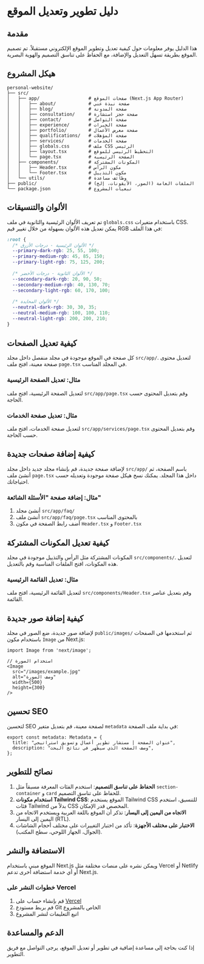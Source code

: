 # دليل تطوير وتعديل الموقع

## مقدمة
هذا الدليل يوفر معلومات حول كيفية تعديل وتطوير الموقع الإلكتروني مستقبلاً. تم تصميم الموقع بطريقة تسهل التعديل والإضافة، مع الحفاظ على تناسق التصميم والهوية البصرية.

## هيكل المشروع
```
personal-website/
├── src/
│   ├── app/                  # صفحات الموقع (Next.js App Router)
│   │   ├── about/            # صفحة نبذة عني
│   │   ├── blog/             # صفحة المدونة
│   │   ├── consultation/     # صفحة حجز استشارة
│   │   ├── contact/          # صفحة التواصل
│   │   ├── experience/       # صفحة الخبرات
│   │   ├── portfolio/        # صفحة معرض الأعمال
│   │   ├── qualifications/   # صفحة المؤهلات
│   │   ├── services/         # صفحة الخدمات
│   │   ├── globals.css       # ملف CSS الرئيسي
│   │   ├── layout.tsx        # التخطيط الرئيسي للموقع
│   │   └── page.tsx          # الصفحة الرئيسية
│   ├── components/           # المكونات المشتركة
│   │   ├── Header.tsx        # مكون الرأس
│   │   └── Footer.tsx        # مكون التذييل
│   └── utils/                # وظائف مساعدة
├── public/                   # الملفات العامة (الصور، الأيقونات، إلخ)
└── package.json              # تبعيات المشروع
```

## الألوان والتنسيقات
تم تعريف الألوان الرئيسية والثانوية في ملف `globals.css` باستخدام متغيرات CSS. يمكن تعديل هذه الألوان بسهولة من خلال تغيير قيم RGB في هذا الملف:

```css
:root {
  /* الألوان الرئيسية - درجات الأزرق */
  --primary-dark-rgb: 25, 55, 100;
  --primary-medium-rgb: 45, 85, 150;
  --primary-light-rgb: 75, 125, 200;
  
  /* الألوان الثانوية - درجات الأخضر */
  --secondary-dark-rgb: 20, 90, 50;
  --secondary-medium-rgb: 40, 130, 70;
  --secondary-light-rgb: 60, 170, 100;
  
  /* الألوان المحايدة */
  --neutral-dark-rgb: 30, 30, 35;
  --neutral-medium-rgb: 100, 100, 110;
  --neutral-light-rgb: 200, 200, 210;
}
```

## كيفية تعديل الصفحات
كل صفحة في الموقع موجودة في مجلد منفصل داخل مجلد `src/app/`. لتعديل محتوى صفحة معينة، افتح ملف `page.tsx` في المجلد المناسب.

### مثال: تعديل الصفحة الرئيسية
لتعديل الصفحة الرئيسية، افتح ملف `src/app/page.tsx` وقم بتعديل المحتوى حسب الحاجة.

### مثال: تعديل صفحة الخدمات
لتعديل صفحة الخدمات، افتح ملف `src/app/services/page.tsx` وقم بتعديل المحتوى حسب الحاجة.

## كيفية إضافة صفحات جديدة
لإضافة صفحة جديدة، قم بإنشاء مجلد جديد داخل مجلد `src/app/` باسم الصفحة، ثم أنشئ ملف `page.tsx` داخل هذا المجلد. يمكنك نسخ هيكل صفحة موجودة وتعديله حسب احتياجاتك.

### مثال: إضافة صفحة "الأسئلة الشائعة"
1. أنشئ مجلد `src/app/faq/`
2. أنشئ ملف `src/app/faq/page.tsx` بالمحتوى المناسب
3. أضف رابط الصفحة في مكون `Header.tsx` و `Footer.tsx`

## كيفية تعديل المكونات المشتركة
المكونات المشتركة مثل الرأس والتذييل موجودة في مجلد `src/components/`. لتعديل هذه المكونات، افتح الملفات المناسبة وقم بالتعديل.

### مثال: تعديل القائمة الرئيسية
لتعديل القائمة الرئيسية، افتح ملف `src/components/Header.tsx` وقم بتعديل عناصر القائمة.

## كيفية إضافة صور جديدة
لإضافة صور جديدة، ضع الصور في مجلد `public/images/` ثم استخدمها في الصفحات باستخدام مكون `Image` من Next.js:

```tsx
import Image from 'next/image';

// استخدام الصورة
<Image 
  src="/images/example.jpg" 
  alt="وصف الصورة" 
  width={500} 
  height={300} 
/>
```

## تحسين SEO
لتحسين SEO لصفحة معينة، قم بتعديل متغير `metadata` في بداية ملف الصفحة:

```tsx
export const metadata: Metadata = {
  title: "عنوان الصفحة | مستشار تطوير أعمال وتسويق استراتيجي",
  description: "وصف الصفحة الذي سيظهر في نتائج البحث",
};
```

## نصائح للتطوير
1. **الحفاظ على تناسق التصميم**: استخدم الفئات المعرفة مسبقاً مثل `section-container` و `card` للحفاظ على تناسق التصميم.
2. **استخدام مكونات Tailwind CSS**: الموقع يستخدم Tailwind CSS للتنسيق، استخدم فئات Tailwind بدلاً من CSS المخصص قدر الإمكان.
3. **الاتجاه من اليمين إلى اليسار**: تذكر أن الموقع باللغة العربية ويستخدم الاتجاه من اليمين إلى اليسار (RTL).
4. **الاختبار على مختلف الأجهزة**: تأكد من اختبار التغييرات على مختلف أحجام الشاشات (الجوال، الجهاز اللوحي، سطح المكتب).

## الاستضافة والنشر
الموقع مبني باستخدام Next.js ويمكن نشره على منصات مختلفة مثل Vercel أو Netlify أو أي خدمة استضافة أخرى تدعم Next.js.

### خطوات النشر على Vercel
1. قم بإنشاء حساب على [Vercel](https://vercel.com/)
2. قم بربط مستودع Git الخاص بالمشروع
3. اتبع التعليمات لنشر المشروع

## الدعم والمساعدة
إذا كنت بحاجة إلى مساعدة إضافية في تطوير أو تعديل الموقع، يرجى التواصل مع فريق التطوير.
